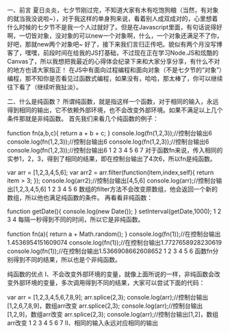 一、前言
夏日炎炎，七夕节刚过完，不知道大家有木有吃饱狗粮（当然，有对象的就当我没说啦~），对于我这样的单身狗来说，看着别人成双成对的，心里想着什么时候的七夕节不是我一个人过就好了。但是在Javascript里面，有句话说得好啊，一切皆对象，没对象的可以new一个对象啊，什么，一个对象还满足不了你，好吧，那就new两个对象吧~ 
好了，接下来我们言归正传吧。貌似有两个月没写博客了，嘿嘿，前段时间在给我的JS打基础，不过现在正在学习Node.JS和炫酷的Canvas了，所以我想把我最近的心得体会纪录下来和大家分享分享，有什么不对的地方也请大家指正！ 
在JS中有面向过程编程和面向对象（不是七夕节的“对象”）编程，那不知你是否看见过函数式编程，如果没有，哈哈，那太棒了，你可以继续往下看了（继续听我扯淡）。

二、什么是纯函数？
所谓纯函数，就是指这样一个函数，对于相同的输入，永远得到相同的输出，它不依赖外部环境，也不会改变外部环境。如果不满足以上几个条件那就是非纯函数。
首先我们来看几个纯函数的例子：

function fn(a,b,c){
    return a + b + c; 
}
console.log(fn(1,2,3));//控制台输出6
console.log(fn(1,2,3));//控制台输出6
console.log(fn(1,2,3));//控制台输出6
console.log(fn(1,2,3));//控制台输出6
1
2
3
4
5
6
7
对于函数fn来说，传入相同的实参1，2，3，得到了相同的结果，即在控制台输出了4次6，所以fn是纯函数。

var arr = [1,2,3,4,5,6];
var arr2 = arr.filter(function(item,index,self){
    return item > 3;
});
console.log(arr2);//控制台输出[4,5,6]
console.log(arr);//控制台输出[1,2,3,4,5,6]
1
2
3
4
5
6
数组的filter方法不会改变原数组，他会返回一个新的数组，所以他也满足纯函数的条件。 
再看看非纯函数：

function getDate(){
    console.log(new Date());
}
setInterval(getDate,1000);
1
2
3
4
每隔一秒得到不同的时间，所以它是非纯函数。

function fn(a){
    return a + Math.random();
}
console.log(fn(1));//在控制台输出1.4536954151609074
console.log(fn(1));//在控制台输出1.7727658928230619
console.log(fn(1));//在控制台输出1.5366908662608652
1
2
3
4
5
6
函数fn分别得到不同的结果，所以也是个非纯函数。

纯函数的优点
Ⅰ、不会改变外部环境的变量，就像上面所说的一样，非纯函数会改变外部环境的变量，多次调用得到不同的结果，大家可以尝试下面的代码：

var arr = [1,2,3,4,5,6,7,8,9];
arr.splice(2,3);
console.log(arr);//控制台输出[1,2,6,7,8,9]，数组arr改变
arr.splice(2,3);
console.log(arr);//控制台输出[1,2,9]，数组arr改变
arr.splice(2,3);
console.log(arr);//控制台输出[1,2]，数组arr改变
1
2
3
4
5
6
7
Ⅱ、相同的输入永远对应相同的输出
